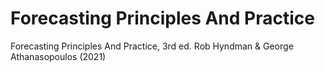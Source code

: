 # Forecasting Principles And Practice

Forecasting Principles And Practice, 3rd ed. Rob Hyndman & George Athanasopoulos (2021)


